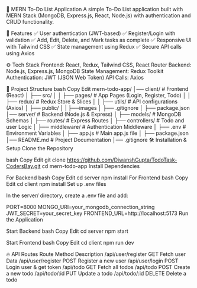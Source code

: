 📌 MERN To-Do List Application
A simple To-Do List application built with MERN Stack (MongoDB, Express.js, React, Node.js) with authentication and CRUD functionality.

🚀 Features
✅ User authentication (JWT-based)
✅ Register/Login with validation
✅ Add, Edit, Delete, and Mark tasks as complete
✅ Responsive UI with Tailwind CSS
✅ State management using Redux
✅ Secure API calls using Axios

⚙️ Tech Stack
Frontend: React, Redux, Tailwind CSS, React Router
Backend: Node.js, Express.js, MongoDB
State Management: Redux Toolkit
Authentication: JWT (JSON Web Token)
API Calls: Axios


📂 Project Structure
bash
Copy
Edit
mern-todo-app/
│── client/           # Frontend (React)
│   ├── src/
│   │   ├── pages/      # App Pages (Login, Register, Todo)
│   │   ├── redux/      # Redux Store & Slices
│   │   ├── utils/      # API configurations (Axios)
│   ├── public/
│   |    ├──images
│   ├── .gitignore
│   ├── package.json
│── server/           # Backend (Node.js & Express)
│   ├── models/       # MongoDB Schemas
│   ├── routes/       # Express Routes
│   ├── controllers/  # Todo and user Logic
│   ├── middleware/   # Authentication Middleware
│   ├── .env          # Environment Variables
│   ├── app.js        # Main app.js file
│   ├── package.json
│── README.md         # Project Documentation
│── .gitignore
🛠 Installation & Setup
Clone the Repository

bash
Copy
Edit
git clone https://github.com/DiwanshGupta/TodoTask-CodersBay.git
cd mern-todo-app
Install Dependencies

For Backend
bash
Copy
Edit
cd server
npm install
For Frontend
bash
Copy
Edit
cd client
npm install
Set up .env files

In the server/ directory, create a .env file and add:

PORT=8000
MONGO_URI=your_mongodb_connection_string
JWT_SECRET=your_secret_key
FRONTEND_URL=http://localhost:5173
Run the Application



Start Backend
bash
Copy
Edit
cd server
npm start


Start Frontend
bash
Copy
Edit
cd client
npm run dev


🔥 API Routes
Route	Method	Description
/api/user/register	GET 	Fetch user Data
/api/user/register	POST	Register a new user
/api/user/login	    POST	Login user & get token
/api/todo	        GET	Fetch all todos
/api/todo	        POST	Create a new todo
/api/todo/:id	    PUT	Update a todo
/api/todo/:id	    DELETE	Delete a todo
